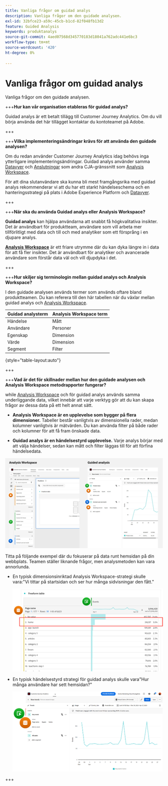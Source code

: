 ```yaml
---
title: Vanliga frågor om guidad analys
description: Vanliga frågor om den guidade analysen.
exl-id: 32bfce23-a59c-45cb-b1cd-82f048fb13d2
feature: Guided Analysis
keywords: produktanalys
source-git-commit: 4aed07568d345770183d18041a762adc441e6bc3
workflow-type: tm+mt
source-wordcount: '420'
ht-degree: 0%

---
```


# Vanliga frågor om guidad analys

Vanliga frågor om den guidade analysen.

+++**Hur kan vår organisation etableras för guidad analys?**

Guidad analys är ett betalt tillägg till Customer Journey Analytics. Om du vill börja använda det här tillägget kontaktar du kontoteamet på Adobe.

+++

+++**Vilka implementeringsändringar krävs för att använda den guidade analysen?**

Om du redan använder Customer Journey Analytics idag behövs inga ytterligare implementeringsändringar. Guidad analys använder samma [Datavyer](../data-views/data-views.md) och [Anslutningar](../connections/overview.md) som andra CJA-gränssnitt som [Analysis Workspace](../analysis-workspace/home.md).

För att dina slutanvändare ska kunna bli mest framgångsrika med guidad analys rekommenderar vi att du har ett starkt händelseschema och en hanteringsstrategi på plats i Adobe Experience Platform och [Datavyer](../data-views/data-views.md).

+++

+++**När ska du använda Guidad analys eller Analysis Workspace?**

**Guidad analys** kan hjälpa användarna att snabbt få högkvalitativa insikter. Det är användbart för produktteam, användare som vill arbeta mer tillförlitligt med data och till och med analytiker som ett försprång i en djupare analys.

**[Analysis Workspace](../analysis-workspace/home.md)** är ett friare utrymme där du kan dyka längre in i data för att få fler insikter. Det är användbart för analytiker och avancerade användare som förstår data väl och vill djupdyka i det.

+++

+++**Hur skiljer sig terminologin mellan guidad analys och Analysis Workspace?**

I den guidade analysen används termer som används oftare bland produktteamen. Du kan referera till den här tabellen när du växlar mellan guidad analys och [Analysis Workspace](../analysis-workspace/home.md).

| Guidad analysterm | Analysis Workspace term |
| --- | --- |
| Händelse | Mått |
| Användare | Personer |
| Egenskap | Dimension |
| Värde | Dimension |
| Segment | Filter |

{style="table-layout:auto"}

+++

+++**Vad är det för skillnader mellan hur den guidade analysen och Analysis Workspace metodrapporter fungerar?**

while [Analysis Workspace](../analysis-workspace/home.md) och för guidad analys används samma underliggande data, vilket innebär att varje verktyg gör att du kan skapa frågor av dessa data på ett helt annat sätt.

* **Analysis Workspace är en upplevelse som bygger på flera dimensioner.** Tabeller består vanligtvis av dimensionella rader, medan kolumner vanligtvis är mätvärden. Du kan använda filter på både rader och kolumner för att få fram önskade data.

* **Guidad analys är en händelsestyrd upplevelse.** Varje analys börjar med att välja händelser, sedan kan mått och filter läggas till för att förfina händelsedata.

![Struktur](assets/structure.png)

Titta på följande exempel där du fokuserar på data runt hemsidan på din webbplats. Teamen ställer liknande frågor, men analysmetoden kan vara annorlunda.

* En typisk dimensionsinriktad Analysis Workspace-strategi skulle vara:&quot;Vi tittar på startsidan och ser hur många sidvisningar den fått.&quot;

  ![Dimension centrerad](assets/dimension-centered.png)

* En typisk händelsestyrd strategi för guidad analys skulle vara&quot;Hur många användare har sett hemsidan?&quot;

  ![Händelsecentrerad](assets/event-centered.png)

+++
